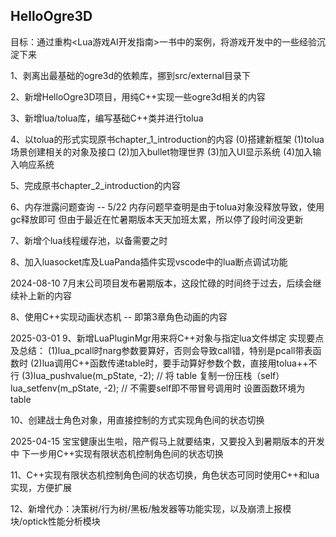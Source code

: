## HelloOgre3D ##

目标：通过重构<Lua游戏AI开发指南>一书中的案例，将游戏开发中的一些经验沉淀下来


1、剥离出最基础的ogre3d的依赖库，挪到src/external目录下

2、新增HelloOgre3D项目，用纯C++实现一些ogre3d相关的内容

3、新增lua/tolua库，编写基础C++类并进行tolua

4、以tolua的形式实现原书chapter_1_introduction的内容
(0)搭建新框架
(1)tolua场景创建相关的对象及接口
(2)加入bullet物理世界
(3)加入UI显示系统
(4)加入输入响应系统

5、完成原书chapter_2_introduction的内容

6、内存泄露问题查询 -- 5/22 内存问题早查明是由于tolua对象没释放导致，使用gc释放即可
但由于最近在忙暑期版本天天加班太累，所以停了段时间没更新

7、新增个lua线程缓存池，以备需要之时

8、加入luasocket库及LuaPanda插件实现vscode中的lua断点调试功能

2024-08-10
7月末公司项目发布暑期版本，这段忙碌的时间终于过去，后续会继续补上新的内容

8、使用C++实现动画状态机 -- 即第3章角色动画的内容

2025-03-01
9、新增LuaPluginMgr用来将C++对象与指定lua文件绑定
实现要点及总结：
(1)lua_pcall时narg参数要算好，否则会导致call错，特别是pcall带表函数时
(2)lua调用C++函数传递table时，要手动算好参数个数，直接用tolua++不行
(3)lua_pushvalue(m_pState, -2);  // 将 table 复制一份压栈（self）
   lua_setfenv(m_pState, -2);    // 不需要self即不带冒号调用时 设置函数环境为 table

10、创建战士角色对象，用直接控制的方式实现角色间的状态切换

2025-04-15 宝宝健康出生啦，陪产假马上就要结束，又要投入到暑期版本的开发中
下一步用C++实现有限状态机控制角色间的状态切换

11、C++实现有限状态机控制角色间的状态切换，角色状态可同时使用C++和lua实现，方便扩展

12、新增代办：决策树/行为树/黑板/触发器等功能实现，以及崩溃上报模块/optick性能分析模块

